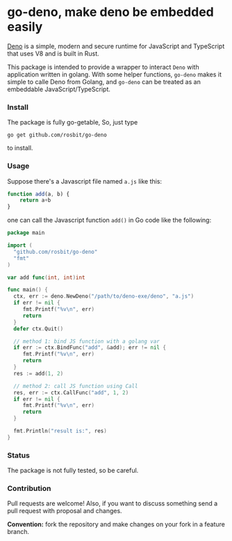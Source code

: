 # go-deno, make deno be embedded easily

[Deno](https://github.com/denoland/deno) is a simple, modern and secure runtime for JavaScript and TypeScript that uses V8 and is built in Rust.

This package is intended to provide a wrapper to interact `Deno` with application written in golang.
With some helper functions, `go-deno` makes it simple to calle Deno from Golang, and `go-deno` can be
treated as an embeddable JavaScript/TypeScript.

### Install

The package is fully go-getable, So, just type

  `go get github.com/rosbit/go-deno`

to install.

### Usage

Suppose there's a Javascript file named `a.js` like this:

```javascript
function add(a, b) {
    return a+b
}
```

one can call the Javascript function `add()` in Go code like the following:

```go
package main

import (
  "github.com/rosbit/go-deno"
  "fmt"
)

var add func(int, int)int

func main() {
  ctx, err := deno.NewDeno("/path/to/deno-exe/deno", "a.js")
  if err != nil {
     fmt.Printf("%v\n", err)
     return
  }
  defer ctx.Quit()

  // method 1: bind JS function with a golang var
  if err := ctx.BindFunc("add", &add); err != nil {
     fmt.Printf("%v\n", err)
     return
  }
  res := add(1, 2)

  // method 2: call JS function using Call
  res, err := ctx.CallFunc("add", 1, 2)
  if err != nil {
     fmt.Printf("%v\n", err)
     return
  }

  fmt.Println("result is:", res)
}
```

### Status

The package is not fully tested, so be careful.

### Contribution

Pull requests are welcome! Also, if you want to discuss something send a pull request with proposal and changes.

__Convention:__ fork the repository and make changes on your fork in a feature branch.
